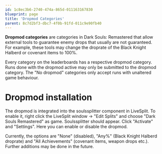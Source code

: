 ```yaml
---
id: 1c8ec3b6-2740-474a-865d-011163167830
blueprint: page
title: 'Dropmod Categories'
parent: 8c7d2bf3-dbc7-4f0b-91fd-011c9e90fb40
---
```

**Dropmod categories** are categories in Dark Souls: Remastered that allow external tools to guarantee enemy drops that usually are not guaranteed. For example, these tools may change the droprate of the Black Knight Halberd or covenant items to 100%.

Every category on the leaderboards has a respective dropmod category. Runs done with the dropmod active may only be submitted to the dropmod category. The "No dropmod" categories only accept runs with unaltered game behaviour.

# Dropmod installation

The dropmod is integrated into the soulssplitter component in LiveSplit. To enable it, right click the LiveSplit window → "Edit Splits" and choose "Dark Souls Remastered" as game. Soulssplitter should appear. Click "Activate" and "Settings". Here you can enable or disable the dropmod.

Currently, the options are "None" (disabled), "Any%" (Black Knight Halberd droprate) and "All Achievements" (covenant items, weapon drops etc.). Further additions may be done in the future.
